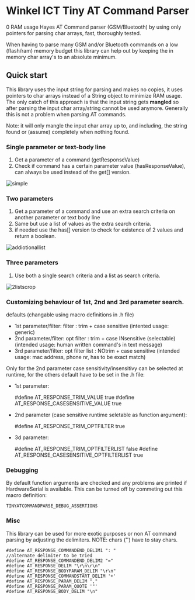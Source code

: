 Winkel ICT Tiny AT Command Parser
=================================

0 RAM usage Hayes AT Command parser (GSM/Bluetooth) by using only pointers for parsing char arrays, fast, thoroughly tested.

When having to parse many GSM and/or Bluetooth commands on a low (flash/ram) memory budget this library can help out by keeping the in memory char array's to an absolute minimum.

## Quick start

This library uses the input string for parsing and makes no copies, it uses pointers to char arrays instead of a String object to minimize RAM usage.
The only catch of this approach is that the input string gets **mangled** so after parsing the input char array/string cannot be used anymore.
Generally this is not a problem when parsing AT commands. 

Note: it will only mangle the input char array up to, and including, the string found or (assume) completely when nothing found.

### Single parameter or text-body line

1. Get a parameter of a command (getResponseValue)
2. Check if command has a certain parameter value (hasResponseValue), can always be used instead of the get[] version.

![simple](https://user-images.githubusercontent.com/98483683/151663443-f6113f71-6c17-44b6-b0ee-9647e77bbf96.png)

### Two parameters
1. Get a parameter of a command and use an extra search criteria on another parameter or text body line
2. Same but use a list of values as the extra search criteria.
3. if needed use the has[] version to check for existence of 2 values and return a boolean.

![addiotionallist](https://user-images.githubusercontent.com/98483683/151663446-c3969754-5871-4fe8-a9ce-3dafa34165df.png)

### Three parameters
1. Use both a single search criteria and a list as search criteria.

![2listscrop](https://user-images.githubusercontent.com/98483683/151663448-9539860c-a2a7-4f3a-8762-80f4ede948e5.png)


### Customizing behaviour of 1st, 2nd and 3rd parameter search.

 defaults (changable using macro definitions in .h file)
 
* 1st parameter/filter: 	filter			 : trim 		+ case sensitive				(intented usage: generic)
* 2nd parameter/filter:  	opt filter		 : trim 		+ case INsensitive (selectable) (intended usage: human written command's in text message)
* 3rd parameter/filter: 	opt filter list  : NOtrim 	+ case sensitive  				(intended usage: mac address, phone nr, has to be exact match)

Only for the 2nd parameter case sensitivity/insensitivy can be selected at runtime, for the others default have to be set in the .h file:

* 1st parameter:


	#define AT_RESPONSE_TRIM_VALUE true
	#define AT_RESPONSE_CASESENSITIVE_VALUE true

* 2nd parameter (case sensitive runtime seletable as function argument):
	
	
	#define AT_RESPONSE_TRIM_OPTFILTER true

* 3d parameter:


	#define AT_RESPONSE_TRIM_OPTFILTERLIST false
	#define AT_RESPONSE_CASESENSITIVE_OPTFILTERLIST true 
	
### Debugging
By default function arguments are checked and any problems are printed if HardwareSerial is available.
This can be turned off by commeting out this macro definition:


	TINYATCOMMANDPARSE_DEBUG_ASSERTIONS
	
### Misc
This library can be used for more exotic purposes or non AT command parsing by adjusting the delimiters.
NOTE: chars ('') have to stay chars.

	#define AT_RESPONSE_COMMANDEND_DELIM1 ": "
	//alternate delimiter to be tried
	#define AT_RESPONSE_COMMANDEND_DELIM2 "="
	#define AT_RESPONSE_DELIM "\r\n\r\n"
	#define AT_RESPONSE_BODYPARAM_DELIM "\r\n"
	#define AT_RESPONSE_COMMANDSTART_DELIM '+'
	#define AT_RESPONSE_PARAM_DELIM ","
	#define AT_RESPONSE_PARAM_QUOTE '"'
	#define AT_RESPONSE_BODY_DELIM "\n"
